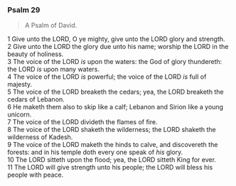 ### Psalm 29

> A Psalm of David.

1 Give unto the LORD, O ye mighty, give unto the LORD glory and strength.  
2 Give unto the LORD the glory due unto his name; worship the LORD in the beauty of holiness.  
3 The voice of the LORD *is* upon the waters: the God of glory thundereth: the LORD *is* upon many waters.  
4 The voice of the LORD *is* powerful; the voice of the LORD *is* full of majesty.  
5 The voice of the LORD breaketh the cedars; yea, the LORD breaketh the cedars of Lebanon.  
6 He maketh them also to skip like a calf; Lebanon and Sirion like a young unicorn.  
7 The voice of the LORD divideth the flames of fire.  
8 The voice of the LORD shaketh the wilderness; the LORD shaketh the wilderness of Kadesh.  
9 The voice of the LORD maketh the hinds to calve, and discovereth the forests: and in his temple doth every one speak of *his* glory.  
10 The LORD sitteth upon the flood; yea, the LORD sitteth King for ever.  
11 The LORD will give strength unto his people; the LORD will bless his people with peace.  
